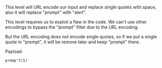 This level will URL encode our input and replace single quotes with space, also it will replace "prompt" with "alert".

This level requires us to exploit a flaw in the code.
We can't use other encodings to bypass the "prompt" filter due to the URL encoding.

But the URL encoding does not encode single quotes, so if we put a single quote in "prompt", it will be remove later and keep "prompt" there.

Payload:
```
promp't(1)
```
